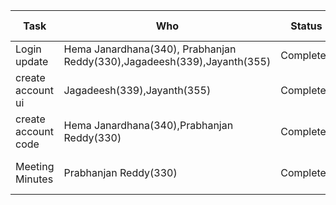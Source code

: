 |**Task**|**Who**|**Status**|**Expected Date**|
|---|---|---|---|
|Login update|Hema Janardhana(340), Prabhanjan Reddy(330),Jagadeesh(339),Jayanth(355)|Completed|Completed|29-March-2022|
|create account ui|Jagadeesh(339),Jayanth(355)|Completed|29-March-2022|
|create account code|Hema Janardhana(340),Prabhanjan Reddy(330)|Completed|29-March-2022|
|Meeting Minutes|Prabhanjan Reddy(330)|Completed|29-March-2022|
